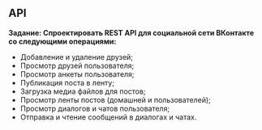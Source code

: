 ## API

**Задание: Спроектировать REST API для социальной сети ВКонтакте со следующими операциями:**

- Добавление и удаление друзей;
- Просмотр друзей пользователя;
- Просмотр анкеты пользователя;
- Публикация поста в ленту;
- Загрузка медиа файлов для постов;
- Просмотр ленты постов (домашней и пользователей);
- Просмотр диалогов и чатов пользователя;
- Отправка и чтение сообщений в диалогах и чатах.